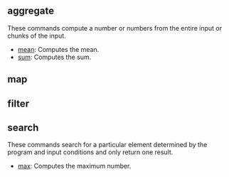 
aggregate
---------

These commands compute a number or numbers from the entire input or chunks of the input.

- [mean][mean]: Computes the mean.
- [sum][sum]: Computes the sum.


map
---


filter
------


search
------

These commands search for a particular element determined by the program and input conditions and only return one result.

- [max][max]: Computes the maximum number.












<!-- aggregate -->
[mean]: https://github.com/datafun/datafun/blob/master/docs/aggregate/mean.md
[sum]: https://github.com/datafun/datafun/blob/master/docs/aggregate/sum.md

<!-- search -->
[max]: https://github.com/data/datafun/blob/master/docs/search/max.md